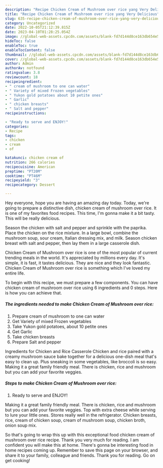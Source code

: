 ```yaml
---
description: "Recipe Chicken Cream of Mushroom over rice yang Very Delicious"
title: "Recipe Chicken Cream of Mushroom over rice yang Very Delicious"
slug: 635-recipe-chicken-cream-of-mushroom-over-rice-yang-very-delicious
category: Uncategorized
date: 2022-10-05T21:12:39.815Z
date: 2023-04-10T01:28:25.054Z
image: //global-web-assets.cpcdn.com/assets/blank-fd7d144d8ce163db654e5a02c40b08a2775adb7897d16e4062681dc7e1b2800f.png
hideToc: false
enableToc: true
enableTocContent: false
thumbnail: //global-web-assets.cpcdn.com/assets/blank-fd7d144d8ce163db654e5a02c40b08a2775adb7897d16e4062681dc7e1b2800f.png
cover: //global-web-assets.cpcdn.com/assets/blank-fd7d144d8ce163db654e5a02c40b08a2775adb7897d16e4062681dc7e1b2800f.png
author: Admin
authorAv: notfound
ratingvalue: 3.8
reviewcount: 18
recipeingredient:
- " cream of mushroom to one can water"
- " Variety of mixed Frozen vegetables"
- " Yukon gold potatoes about 10 petite ones"
- " Garlic"
- " chicken breasts"
- " Salt and pepper"
recipeinstructions:

- "Ready to serve and ENJOY!"
categories:
- Recipe
tags:
- chicken
- cream
- of

katakunci: chicken cream of 
nutrition: 266 calories
recipecuisine: American
preptime: "PT20M"
cooktime: "PT46M"
recipeyield: "3"
recipecategory: Dessert

---
```



Hey everyone, hope you are having an amazing day today. Today, we're going to prepare a distinctive dish, chicken cream of mushroom over rice. It is one of my favorites food recipes. This time, I'm gonna make it a bit tasty. This will be really delicious.

Season the chicken with salt and pepper and sprinkle with the paprika. Place the chicken on the rice mixture. In a large bowl, combine the mushroom soup, sour cream, Italian dressing mix, and milk. Season chicken breast with salt and pepper, then lay them in a large casserole dish.

Chicken Cream of Mushroom over rice is one of the most popular of current trending meals in the world. It's appreciated by millions every day. It's simple, it is fast, it tastes delicious. They are nice and they look fantastic. Chicken Cream of Mushroom over rice is something which I've loved my entire life.


To begin with this recipe, we must prepare a few components. You can have chicken cream of mushroom over rice using 6 ingredients and 0 steps. Here is how you can achieve that.

<!--inarticleads1-->

##### The ingredients needed to make Chicken Cream of Mushroom over rice:

1. Prepare  cream of mushroom to one can water
1. Get  Variety of mixed Frozen vegetables
1. Take  Yukon gold potatoes, about 10 petite ones
1. Get  Garlic
1. Take  chicken breasts
1. Prepare  Salt and pepper


Ingredients for Chicken and Rice Casserole Chicken and rice paired with a creamy mushroom sauce bake together for a delicious one-dish meal that&#39;s easy to clean up. Plus sneaking in some vegetables, like broccoli is so easy. Making it a great family friendly meal. There is chicken, rice and mushroom but you can add your favorite veggies. 

<!--inarticleads2-->

##### Steps to make Chicken Cream of Mushroom over rice:


1. Ready to serve and ENJOY!

Making it a great family friendly meal. There is chicken, rice and mushroom but you can add your favorite veggies. Top with extra cheese while serving to lure your little ones. Stores really well in the refrigerator. Chicken breasts, rice, cream of chicken soup, cream of mushroom soup, chicken broth, onion soup mix. 

So that's going to wrap this up with this exceptional food chicken cream of mushroom over rice recipe. Thank you very much for reading. I am confident you will make this at home. There's gonna be interesting food in home recipes coming up. Remember to save this page on your browser, and share it to your family, colleague and friends. Thank you for reading. Go on get cooking!
